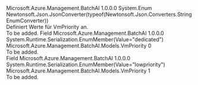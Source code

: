 <Type Name="VmPriority" FullName="Microsoft.Azure.Management.BatchAI.Models.VmPriority">
  <TypeSignature Language="C#" Value="public enum VmPriority" />
  <TypeSignature Language="ILAsm" Value=".class public auto ansi sealed VmPriority extends System.Enum" />
  <TypeSignature Language="DocId" Value="T:Microsoft.Azure.Management.BatchAI.Models.VmPriority" />
  <TypeSignature Language="VB.NET" Value="Public Enum VmPriority" />
  <TypeSignature Language="F#" Value="type VmPriority = " />
  <AssemblyInfo>
    <AssemblyName>Microsoft.Azure.Management.BatchAI</AssemblyName>
    <AssemblyVersion>1.0.0.0</AssemblyVersion>
  </AssemblyInfo>
  <Base>
    <BaseTypeName>System.Enum</BaseTypeName>
  </Base>
  <Attributes>
    <Attribute>
      <AttributeName>Newtonsoft.Json.JsonConverter(typeof(Newtonsoft.Json.Converters.StringEnumConverter))</AttributeName>
    </Attribute>
  </Attributes>
  <Docs>
    <summary>
            Definiert Werte für VmPriority an.
            </summary>
    <remarks>To be added.</remarks>
  </Docs>
  <Members>
    <Member MemberName="Dedicated">
      <MemberSignature Language="C#" Value="Dedicated" />
      <MemberSignature Language="ILAsm" Value=".field public static literal valuetype Microsoft.Azure.Management.BatchAI.Models.VmPriority Dedicated = int32(0)" />
      <MemberSignature Language="DocId" Value="F:Microsoft.Azure.Management.BatchAI.Models.VmPriority.Dedicated" />
      <MemberSignature Language="VB.NET" Value="Dedicated" />
      <MemberSignature Language="F#" Value="Dedicated = 0" Usage="Microsoft.Azure.Management.BatchAI.Models.VmPriority.Dedicated" />
      <MemberType>Field</MemberType>
      <AssemblyInfo>
        <AssemblyName>Microsoft.Azure.Management.BatchAI</AssemblyName>
        <AssemblyVersion>1.0.0.0</AssemblyVersion>
      </AssemblyInfo>
      <Attributes>
        <Attribute>
          <AttributeName>System.Runtime.Serialization.EnumMember(Value="dedicated")</AttributeName>
        </Attribute>
      </Attributes>
      <ReturnValue>
        <ReturnType>Microsoft.Azure.Management.BatchAI.Models.VmPriority</ReturnType>
      </ReturnValue>
      <MemberValue>0</MemberValue>
      <Docs>
        <summary>To be added.</summary>
      </Docs>
    </Member>
    <Member MemberName="Lowpriority">
      <MemberSignature Language="C#" Value="Lowpriority" />
      <MemberSignature Language="ILAsm" Value=".field public static literal valuetype Microsoft.Azure.Management.BatchAI.Models.VmPriority Lowpriority = int32(1)" />
      <MemberSignature Language="DocId" Value="F:Microsoft.Azure.Management.BatchAI.Models.VmPriority.Lowpriority" />
      <MemberSignature Language="VB.NET" Value="Lowpriority" />
      <MemberSignature Language="F#" Value="Lowpriority = 1" Usage="Microsoft.Azure.Management.BatchAI.Models.VmPriority.Lowpriority" />
      <MemberType>Field</MemberType>
      <AssemblyInfo>
        <AssemblyName>Microsoft.Azure.Management.BatchAI</AssemblyName>
        <AssemblyVersion>1.0.0.0</AssemblyVersion>
      </AssemblyInfo>
      <Attributes>
        <Attribute>
          <AttributeName>System.Runtime.Serialization.EnumMember(Value="lowpriority")</AttributeName>
        </Attribute>
      </Attributes>
      <ReturnValue>
        <ReturnType>Microsoft.Azure.Management.BatchAI.Models.VmPriority</ReturnType>
      </ReturnValue>
      <MemberValue>1</MemberValue>
      <Docs>
        <summary>To be added.</summary>
      </Docs>
    </Member>
  </Members>
</Type>